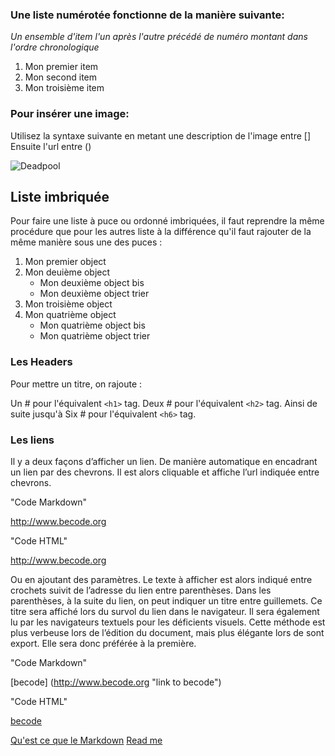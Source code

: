 ### Une liste numérotée fonctionne de la manière suivante:

*Un ensemble d'item l'un après l'autre précédé de numéro montant dans l'ordre chronologique* 

1. Mon premier item
2. Mon second item
3. Mon troisième item 

### Pour insérer une image: 

Utilisez la syntaxe suivante en metant une description de l'image entre [] Ensuite l'url entre ()

![Deadpool](http://media.comicbook.com/2017/07/deadpool-2-movie-pansexual-deadpool-1012668.jpg)

## Liste imbriquée

Pour faire une liste à puce ou ordonné imbriquées, il faut reprendre la même procédure que pour les autres liste à la différence qu'il faut rajouter de la même manière sous une des puces :

1. Mon premier object
2. Mon deuième object
   * Mon deuxième object bis
   * Mon deuxième object trier
3. Mon troisième object
4. Mon quatrième object
   * Mon quatrième object bis
   * Mon quatrième object trier


### Les Headers


Pour mettre un titre, on rajoute :

Un # pour l'équivalent `<h1>` tag.
Deux # pour l'équivalent `<h2>` tag.
Ainsi de suite jusqu'à
Six # pour l'équivalent `<h6>` tag.


### Les liens


Il y a deux façons d’afficher un lien. De manière automatique en encadrant un lien par des chevrons. Il est alors cliquable et affiche l’url indiquée entre chevrons. 

"Code Markdown"

<http://www.becode.org>


"Code HTML"

<a href="http://becode.org">http://www.becode.org</a>

Ou en ajoutant des paramètres. Le texte à afficher est alors indiqué entre crochets suivit de l’adresse du lien entre parenthèses. Dans les parenthèses, à la suite du lien, on peut indiquer un titre entre guillemets. Ce titre sera affiché lors du survol du lien dans le navigateur. Il sera également lu par les navigateurs textuels pour les déficients visuels. Cette méthode est plus verbeuse lors de l’édition du document, mais plus élégante lors de sont export. Elle sera donc préférée à la première.

"Code Markdown"

[becode] (http://www.becode.org "link to becode")


"Code HTML"

<a href="http://www.becode.org" title="link to becode">becode</a>


[Qu'est ce que le Markdown](Markdown.md)
[Read me](README.md)


